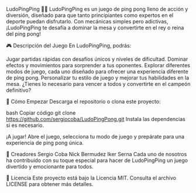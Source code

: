 LudoPingPing 🏓🎉
LudoPingPing es un juego de ping pong lleno de acción y diversión, diseñado para que tanto principiantes como expertos en el deporte puedan disfrutarlo. Con mecánicas simples pero adictivas, ¡LudoPingPing te desafía a dominar la mesa y convertirte en el rey o reina del ping pong!

🎮 Descripción del Juego
En LudoPingPing, podrás:

Jugar partidas rápidas con desafíos únicos y niveles de dificultad.
Dominar efectos y movimientos para sorprender a tus oponentes.
Explorar diferentes modos de juego, cada uno diseñado para ofrecer una experiencia diferente de ping pong.
Personalizar tu estilo de juego y mejorar tus habilidades en la mesa.
¿Tienes lo necesario para vencer a todos y convertirte en el campeón definitivo?

🚀 Cómo Empezar
Descarga el repositorio o clona este proyecto:

bash
Copiar código
git clone https://github.com/sergiocoba/LudoPingPong.git
Instala las dependencias si es necesario.

¡A jugar! Abre el juego, selecciona tu modo de juego y prepárate para una experiencia de ping pong única.

👥 Creadores
Sergio Coba
Nick Bermudez
Iker Serna
Cada uno de nosotros ha contribuido con su toque especial para hacer de LudoPingPing un juego divertido y emocionante para todos.

📜 Licencia
Este proyecto está bajo la Licencia MIT. Consulta el archivo LICENSE para obtener más detalles.


